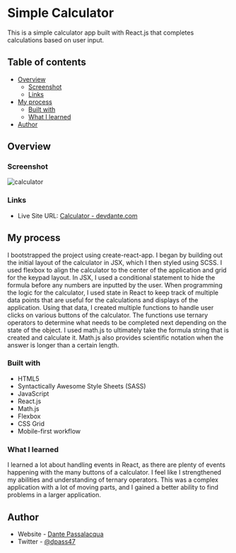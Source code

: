 # Simple Calculator

This is a simple calculator app built with React.js that completes calculations based on user input.

## Table of contents

-   [Overview](#overview)
    -   [Screenshot](#screenshot)
    -   [Links](#links)
-   [My process](#my-process)
    -   [Built with](#built-with)
    -   [What I learned](#what-i-learned)
-   [Author](#author)

## Overview

### Screenshot

![calculator](https://github.com/dpass47/simple-calculator/assets/105099652/f2ab0c3b-a094-48d4-aa5c-ab1a329cc55a)

### Links

-   Live Site URL: [Calculator - devdante.com](https://calculator.devdante.com)

## My process

I bootstrapped the project using create-react-app. I began by building out the initial layout of the calculator in JSX, which I then styled using SCSS. I used flexbox to align the calculator to the center of the application and grid for the keypad layout. In JSX, I used a conditional statement to hide the formula before any numbers are inputted by the user. When programming the logic for the calculator, I used state in React to keep track of multiple data points that are useful for the calculations and displays of the application. Using that data, I created multiple functions to handle user clicks on various buttons of the calculator. The functions use ternary operators to determine what needs to be completed next depending on the state of the object. I used math.js to ultimately take the formula string that is created and calculate it. Math.js also provides scientific notation when the answer is longer than a certain length.

### Built with

-   HTML5
-   Syntactically Awesome Style Sheets (SASS)
-   JavaScript
-   React.js
-   Math.js
-   Flexbox
-   CSS Grid
-   Mobile-first workflow

### What I learned

I learned a lot about handling events in React, as there are plenty of events happening with the many buttons of a calculator. I feel like I strengthened my abilities and understanding of ternary operators. This was a complex application with a lot of moving parts, and I gained a better ability to find problems in a larger application.

## Author

-   Website - [Dante Passalacqua](https://www.devdante.com)
-   Twitter - [@dpass47](https://www.twitter.com/dpass47)
